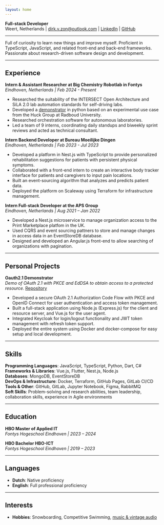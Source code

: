 ```yaml
---
layout: home
---
```


<!-- Override site title size -->
<style>
  .site-title {
    font-size: 3em;
  }
</style>
<head>
  <link rel="shortcut icon" type="image/x-icon" href="/favicon.ico">
</head>

**Full-stack Developer**  
Weert, Netherlands | [dirk.v.zon@outlook.com](mailto:dirk.v.zon@outlook.com?subject=Full-stack%20developer%20position%20Dirk%20van%20Zon&body=Dear%20Dirk%2C) | [LinkedIn](https://www.linkedin.com/in/dirk-van-zon-1a677a293) | [GitHub](https://github.com/dirkzon)

***  

Full of curiosity to learn new things and improve myself. Proficient in TypeScript, JavaScript, and related front-end and back-end frameworks. Passionate about research-driven software design and development.

***

## Experience

**Intern & Assistant Researcher at Big Chemistry Robotlab in Fontys**  
*Eindhoven, Netherlands | Feb 2024 - Present*

* Researched the suitability of the INTERSECT Open Architecture and SiLA 2.0 lab automation standards for self-driving labs.
* Developed a [demonstrator](https://github.com/BigChemistry-RobotLab/sdl-surface-tension-simulator) in python based on an experimental use case from the Huck Group at Radboud University.
* Researched orchestration software for autonomous laboratories.
* Led a team of 9 interns, coordinating daily standups and biweekly sprint reviews and acted as technical consultant.

**Intern Backend Developer at Bureau Moeilijke Dingen**  
*Eindhoven, Netherlands | Feb 2023 - Jul 2023*

* Developed a platform in Nest.js with TypeScript to provide personalized rehabilitation suggestions for patients with persistent physical symptoms.
* Collaborated with a front-end intern to create an interactive body tracker interface for patients and caregivers to input pain locations.
* Built an event-sourcing algorithm that analyzes and predicts patient data.
* Deployed the platform on Scaleway using Terraform for infrastructure management.

**Intern Full-stack Developer at the APS Group**  
*Eindhoven, Netherlands | Aug 2021 – Jan 2022*

* Developed a Nest.js microservice to manage organization access to the Print Marketplace platfom in the UK.
* Used CQRS and event sourcing pattners to store and manage changes in access data in an EventStoreDB database.
* Designed and developed an Angular.js front-end to allow searching of organizations with pagination.

***

## Personal Projects

**Oauth2.1 Demonstrator**  
*Demo of OAuth 2.1 with PKCE and EdDSA to obtain access to a protected resource.* [Repository](https://github.com/dirkzon/oauth2.1-oidc-pkce-demo)

* Developed a secure OAuth 2.1 Authorization Code Flow with PKCE and OpenID Connect for user authentication and access token management.
* Built a full-stack application using Node.js (Express.js) for the client and resource server, and Vue.js for the user agent.
* Integrated Keycloak for login/logout functionality and JWT token management with refresh token support.
* Deployed the entire system using Docker and docker-compose for easy setup and local development.

***

## Skills

**Programming Languages**: JavaScript, TypeScript, Python, Dart, C#  
**Frameworks & Libraries**: Vue.js, Flutter, Nest.js, Node.js  
**Databases**: MongoDB, EventStoreDB  
**DevOps & Infrastructure**: Docker, Terraform, GitHub Pages, GitLab CI/CD  
**Tools & Other**: GitHub, GitLab, Jupyter Notebook, Figma, RabbitMQ  
**Soft Skills**: Problem-solving and research abilities, team leadership, collaboration skills, experience in Agile environments

***

## Education

**HBO Master of Applied IT**  
*Fontys Hogeschool Eindhoven | 2023 – 2024*

**HBO Bachelor HBO-ICT**  
*Fontys Hogeschool Eindhoven | 2019 – 2023*

***

## Languages

* **Dutch**: Native proficiency
* **English**: Full professional proficiency

***

## Interests

* **Hobbies**: Snowboarding, Competitive Swimming, [music & vintage audio](https://www.discogs.com/user/dirkvanzon)

